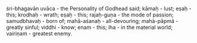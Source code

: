 śri-bhagavān uvāca - the Personality of Godhead said; kāmaḥ - lust; eṣaḥ - this; krodhaḥ - wrath; eṣaḥ - this; rajaḥ-guṇa - the mode of passion; samudbhavaḥ - born of; mahā-aśanaḥ - all-devouring; mahā-pāpmā - greatly sinful; viddhi - know; enam - this; iha - in the material world; vairiṇam - greatest enemy.